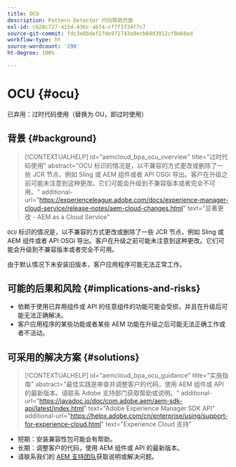 ```yaml
---
title: OCU
description: Pattern Detector 代码帮助页面
exl-id: cb28c727-415d-436c-ab74-cf7f1f34f7c7
source-git-commit: fdc3e8bdef27de971743a9ecb04d3912cf8e60ad
workflow-type: ht
source-wordcount: '298'
ht-degree: 100%

---
```


# OCU {#ocu}

已弃用：过时代码使用（替换为 OU，即过时使用）

## 背景 {#background}

>[!CONTEXTUALHELP]
>id="aemcloud_bpa_ocu_overview"
>title="过时代码使用"
>abstract="OCU 标识的情况是，以不兼容的方式更改或删除了一些 JCR 节点，例如 Sling 或 AEM 组件或者 API OSGi 导出。客户在升级之前可能未注意到这种更改。它们可能会升级到不兼容版本或者完全不可用。"
>additional-url="https://experienceleague.adobe.com/docs/experience-manager-cloud-service/release-notes/aem-cloud-changes.html" text="显著更改 - AEM as a Cloud Service"

`OCU` 标识的情况是，以不兼容的方式更改或删除了一些 JCR 节点，例如 Sling 或 AEM 组件或者 API OSGi 导出。客户在升级之前可能未注意到这种更改。它们可能会升级到不兼容版本或者完全不可用。

由于默认情况下未安装旧版本，客户应用程序可能无法正常工作。

## 可能的后果和风险 {#implications-and-risks}

* 依赖于使用已弃用组件或 API 的任意组件的功能可能会受损，并且在升级后可能无法正确解决。
* 客户应用程序的某些功能或者某些 AEM 功能在升级之后可能无法正确工作或者不活动。

## 可采用的解决方案 {#solutions}

>[!CONTEXTUALHELP]
>id="aemcloud_bpa_ocu_guidance"
>title="实施指南"
>abstract="最佳实践是审查并调整客户的代码，使用 AEM 组件或 API 的最新版本。请联系 Adobe 支持部门获取帮助或说明。"
>additional-url="https://javadoc.io/doc/com.adobe.aem/aem-sdk-api/latest/index.html" text="Adobe Experience Manager SDK API"
>additional-url="https://helpx.adobe.com/cn/enterprise/using/support-for-experience-cloud.html" text="Experience Cloud 支持"

* 短期：安装兼容性包可能会有帮助。
* 长期：调整客户的代码，使用 AEM 组件或 API 的最新版本。
* 请联系我们的 [AEM 支持团队](https://helpx.adobe.com/cn/enterprise/using/support-for-experience-cloud.html)获取说明或解决问题。
